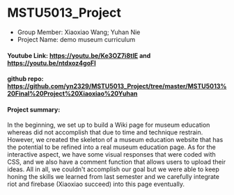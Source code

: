 # MSTU5013_Project

- Group Member: Xiaoxiao Wang; Yuhan Nie
- Project Name: demo museum curriculum

#### Youtube Link: https://youtu.be/Ke3OZ7i8tIE and https://youtu.be/ntdxoz4goFI

#### github repo: https://github.com/yn2329/MSTU5013_Project/tree/master/MSTU5013%20Final%20Project%20Xiaoxiao%20Yuhan

#### Project summary:
In the beginning, we set up to build a Wiki page for museum education whereas did not accomplish that due to time and technique restrain. However, we created the skeleton of a museum education website that has the potential to be refined into a real museum education page. As for the interactive aspect, we have some visual responses that were coded with CSS, and we also have a comment function that allows users to upload their ideas. All in all, we couldn't accomplish our goal but we were able to keep honing the skills we learned from last semester and we carefully integrate riot and firebase (Xiaoxiao succeed) into this page eventually. 
